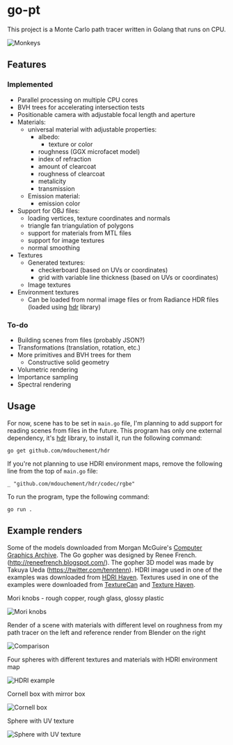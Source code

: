 # go-pt

This project is a Monte Carlo path tracer written in Golang that runs on CPU.

![Monkeys](https://i.imgur.com/t7qnzOA.png)

## Features
### Implemented
- Parallel processing on multiple CPU cores
- BVH trees for accelerating intersection tests
- Positionable camera with adjustable focal length and aperture
- Materials:
    - universal material with adjustable properties:
        - albedo:
            - texture or color
        - roughness (GGX microfacet model)
        - index of refraction
        - amount of clearcoat
        - roughness of clearcoat
        - metalicity
        - transmission
    - Emission material:
        - emission color
- Support for OBJ files:
    - loading vertices, texture coordinates and normals
    - triangle fan triangulation of polygons
    - support for materials from MTL files
    - support for image textures
    - normal smoothing
- Textures
    - Generated textures:
        - checkerboard (based on UVs or coordinates)
        - grid with variable line thickness (based on UVs or coordinates)
    - Image textures
- Environment textures
    - Can be loaded from normal image files or from Radiance HDR files (loaded using [hdr](https://github.com/mdouchement/hdr) library)
### To-do
- Building scenes from files (probably JSON?)
- Transformations (translation, rotation, etc.)
- More primitives and BVH trees for them
    - Constructive solid geometry
- Volumetric rendering
- Importance sampling
- Spectral rendering

## Usage
For now, scene has to be set in `main.go` file, I'm planning to add support for reading scenes from files in the future.
This program has only one external dependency, it's [hdr](https://github.com/mdouchement/hdr) library, to install it, run the following command:

```
go get github.com/mdouchement/hdr
```

If you're not planning to use HDRI environment maps, remove the following line from the top of `main.go` file:

```
_ "github.com/mdouchement/hdr/codec/rgbe"
```

To run the program, type the following command:

```
go run .
```

## Example renders
Some of the models downloaded from Morgan McGuire's [Computer Graphics Archive](https://casual-effects.com/data).
The Go gopher was designed by Renee French. (http://reneefrench.blogspot.com/).
The gopher 3D model was made by Takuya Ueda (https://twitter.com/tenntenn).
HDRI image used in one of the examples was downloaded from [HDRI Haven](https://hdrihaven.com/hdri/?h=river_walk_1).
Textures used in one of the examples were downloaded from [TextureCan](https://www.texturecan.com/) and [Texture Haven](https://texturehaven.com/).

Mori knobs - rough copper, rough glass, glossy plastic

![Mori knobs](https://i.imgur.com/ZKOIb0V.png)

Render of a scene with materials with different level on roughness from my path tracer on the left and reference render from Blender on the right

![Comparison](https://i.imgur.com/vzurrgh.png)

Four spheres with different textures and materials with HDRI environment map

![HDRI example](https://i.imgur.com/RAUVu5I.png)

Cornell box with mirror box

![Cornell box](https://i.imgur.com/aolJP3j.png)

Sphere with UV texture

![Sphere with UV texture](https://i.imgur.com/ZQDCjSn.png)